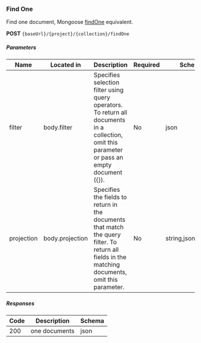 ### Find One 

Find one document, Mongoose [findOne](https://mongoosejs.com/docs/api.html#model_Model.findOne) equivalent.

**POST**  `{baseUrl}/{project}/{collection}/findOne`
##### Parameters

| Name       | Located in      | Description                                                                                                                                      | Required | Schema               |
|------------|-----------------|--------------------------------------------------------------------------------------------------------------------------------------------------|----------|----------------------|
| filter     | body.filter     | Specifies selection filter using query operators. To return all documents in a collection, omit this parameter or pass an empty document ({}).   | No       | json                 |
| projection | body.projection | Specifies the fields to return in the documents that match the query filter. To return all fields in the matching documents, omit this parameter.| No       | string,json,string[] |

##### Responses

| Code | Description          | Schema |
| ---- |----------------------|--------|
| 200 | one documents        | json |
